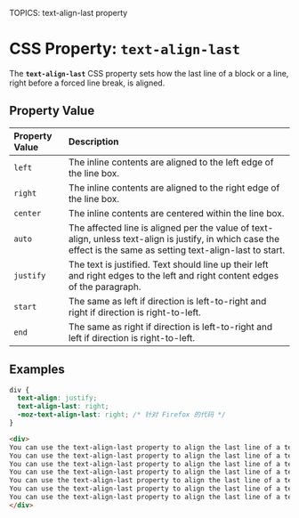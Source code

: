 TOPICS: text-align-last property

# CSS Property: `text-align-last`

The **`text-align-last`** CSS property sets how the last line of a block or a line, right before a
forced line break, is aligned.

## Property Value

| Property Value | Description |
| :--- | :--- |
| `left` | The inline contents are aligned to the left edge of the line box. |
| `right` | The inline contents are aligned to the right edge of the line box. |
| `center` | The inline contents are centered within the line box. |
| `auto` | The affected line is aligned per the value of text-align, unless text-align is justify, in which case the effect is the same as setting text-align-last to start. |
| `justify` | The text is justified. Text should line up their left and right edges to the left and right content edges of the paragraph. |
| `start` | The same as left if direction is left-to-right and right if direction is right-to-left. |
| `end` | The same as right if direction is left-to-right and left if direction is right-to-left. |

## Examples

```css
div {
  text-align: justify;
  text-align-last: right;
  -moz-text-align-last: right; /* 针对 Firefox 的代码 */
}
```

```html
<div>
You can use the text-align-last property to align the last line of a text, if the text has the text-align property set to justify. This text is where you will see the result of the  text-align-last property. You can use the text-align-last property to align the last line of a text, if the text has the text-align property set to justify. This text is where you will see the result of the  text-align-last property.
You can use the text-align-last property to align the last line of a text, if the text has the text-align property set to justify. This text is where you will see the result of the  text-align-last property.
You can use the text-align-last property to align the last line of a text, if the text has the text-align property set to justify. This text is where you will see the result of the  text-align-last property.
You can use the text-align-last property to align the last line of a text, if the text has the text-align property set to justify. This text is where you will see the result of the  text-align-last property.
You can use the text-align-last property to align the last line of a text, if the text has the text-align property set to justify. This text is where you will see the result of the  text-align-last property.
You can use the text-align-last property to align the last line of a text, if the text has the text-align property set to justify. This text is where you will see the result of the  text-align-last property.
You can use the text-align-last property to align the last line of a text, if the text has the text-align property set to justify. This text is where you will see the result of the  text-align-last property.
</div>
```
